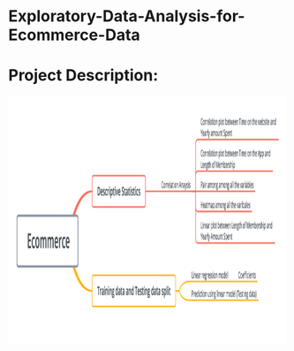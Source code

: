 # Exploratory-Data-Analysis-for-Ecommerce-Data

# Project Description:

<img src="https://github.com/rliu49/Exploratory-Data-Analysis-for-Ecommerce-Data/blob/master/Imgs/Ecommerce%20framework.png" height="450" width="800">
